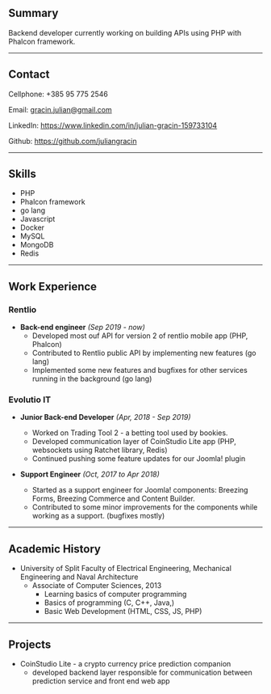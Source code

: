 ## Summary

Backend developer currently working on building APIs using PHP with Phalcon framework.


***


## Contact 

Cellphone: +385 95 775 2546

Email: gracin.julian@gmail.com

LinkedIn: https://www.linkedin.com/in/julian-gracin-159733104

Github: https://github.com/juliangracin

***


## Skills

 - PHP
 - Phalcon framework
 - go lang
 - Javascript
 - Docker
 - MySQL
 - MongoDB
 - Redis

***


## Work Experience


### Rentlio

- **Back-end engineer** *(Sep 2019 - now)*
    - Developed most ouf API for version 2 of rentlio mobile app (PHP, Phalcon)
    - Contributed to Rentlio public API by implementing new features (go lang)
    - Implemented some new features and bugfixes for other services running in the background (go lang)


### Evolutio IT

- **Junior Back-end Developer** *(Apr, 2018 - Sep 2019)*
    - Worked on Trading Tool 2 - a betting tool used by bookies.
    - Developed communication layer of CoinStudio Lite app (PHP, websockets using Ratchet library, Redis)
    - Continued pushing some feature updates for our Joomla! plugin

- **Support Engineer** *(Oct, 2017 to Apr 2018)*
    - Started as a support engineer for Joomla! components: Breezing Forms, Breezing Commerce and Content Builder.
    - Contributed to some minor improvements for the components while working as a support. (bugfixes mostly)

***


## Academic History

- University of Split Faculty of Electrical Engineering, Mechanical Engineering and Naval Architecture
    - Associate of Computer Sciences, 2013
        - Learning basics of computer programming
        - Basics of programming (C, C++, Java,)
        - Basic Web Development (HTML, CSS, JS, PHP)

***


## Projects

- CoinStudio Lite - a crypto currency price prediction companion
    - developed backend layer responsible for communication between prediction service and front end web app
